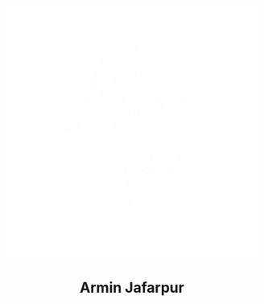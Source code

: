 <div align='center'>
<img src='./AJ Logo.png' alt='AJ Logo' width='500px'/>
 </div>
<h1 align='center'> Armin Jafarpur </h1>

<!--
**arminjafarpur/arminjafarpur** is a ✨ _special_ ✨ repository because its `README.md` (this file) appears on your GitHub profile.

Here are some ideas to get you started:

- 🔭 I’m currently working on ...
- 🌱 I’m currently learning ...
- 👯 I’m looking to collaborate on ...
- 🤔 I’m looking for help with ...
- 💬 Ask me about ...
- 📫 How to reach me: ...
- 😄 Pronouns: ...
- ⚡ Fun fact: ...
-->
